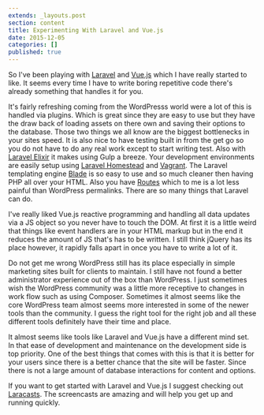 ```yaml
---
extends: _layouts.post
section: content
title: Experimenting With Laravel and Vue.js
date: 2015-12-05
categories: []
published: true
---
```

So I've been playing with [Laravel](http://laravel.com/) and [Vue.js](http://vuejs.org/) which I have really started to like. It seems every time I have to write boring repetitive code there's already something that handles it for you.

It's fairly refreshing coming from the WordPresss world were a lot of this is handled via plugins. Which is great since they are easy to use but they have the draw back of loading assets on there own and saving their options to the database. Those two things we all know are the biggest bottlenecks in your sites speed. It is also nice to have testing  built in from the get go so you do not have to do any real work except to start writing test. Also with [Laravel Elixir](http://laravel.com/docs/5.1/elixir) it makes using Gulp a breeze. Your development environments are easily setup using [Laravel Homestead](http://laravel.com/docs/5.1/homestead) and [Vagrant](https://www.vagrantup.com/). The Laravel templating engine [Blade](http://laravel.com/docs/5.1/blade) is so easy to use and so much cleaner then having PHP all over your HTML. Also you have [Routes](http://laravel.com/docs/5.1/routing) which to me is a lot less painful than WordPress permalinks. There are so many things that Laravel can do.

I've really liked Vue.js reactive programming and handling all data updates via a JS object so you never have to touch the DOM. At first it is a little weird that things like event handlers are in your HTML markup but in the end it reduces the amount of JS that's has to be written. I still think jQuery has its place however, it rapidly falls apart in once you have to write a lot of it.

Do not get me wrong WordPress still has its place especially in simple marketing sites built for clients to maintain. I still have not found a better administrator experience out of the box than WordPress. I just sometimes wish the WordPress community was a little more receptive to changes in work flow such as using Composer. Sometimes it almost seems like the core WordPress team almost seems more interested in some of the newer tools than the community. I guess the right tool for the right job and all these different tools definitely have their time and place.

It almost seems like tools like Laravel and Vue.js have a different mind set. In that ease of development and maintenance on the development side is top priority. One of the best things that comes with this is that it is better for your users since there is a better chance that the site will be faster. Since there is not a large amount of database interactions for content and options.

If you want to get started with Laravel and Vue.js I suggest checking out [Laracasts](https://laracasts.com). The screencasts are amazing and will help you get up and running quickly.
